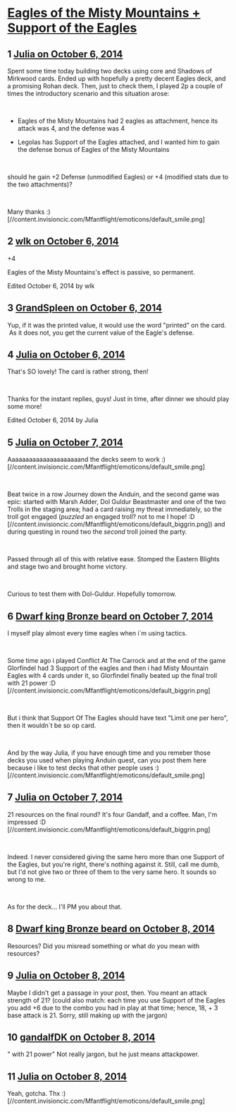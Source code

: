 # [Eagles of the Misty Mountains + Support of the Eagles](https://community.fantasyflightgames.com/topic/124251-eagles-of-the-misty-mountains-support-of-the-eagles/)

## 1 [Julia on October 6, 2014](https://community.fantasyflightgames.com/topic/124251-eagles-of-the-misty-mountains-support-of-the-eagles/?do=findComment&comment=1289984)

Spent some time today building two decks using core and Shadows of Mirkwood cards. Ended up with hopefully a pretty decent Eagles deck, and a promising Rohan deck. Then, just to check them, I played 2p a couple of times the introductory scenario and this situation arose:

 

- Eagles of the Misty Mountains had 2 eagles as attachment, hence its attack was 4, and the defense was 4

- Legolas has Support of the Eagles attached, and I wanted him to gain the defense bonus of Eagles of the Misty Mountains

 

should he gain +2 Defense (unmodified Eagles) or +4 (modified stats due to the two attachments)?

 

Many thanks :) [//content.invisioncic.com/Mfantflight/emoticons/default_smile.png]

## 2 [wlk on October 6, 2014](https://community.fantasyflightgames.com/topic/124251-eagles-of-the-misty-mountains-support-of-the-eagles/?do=findComment&comment=1290019)

+4

Eagles of the Misty Mountains's effect is passive, so permanent.

Edited October 6, 2014 by wlk

## 3 [GrandSpleen on October 6, 2014](https://community.fantasyflightgames.com/topic/124251-eagles-of-the-misty-mountains-support-of-the-eagles/?do=findComment&comment=1290028)

Yup, if it was the printed value, it would use the word "printed" on the card.  As it does not, you get the current value of the Eagle's defense.

## 4 [Julia on October 6, 2014](https://community.fantasyflightgames.com/topic/124251-eagles-of-the-misty-mountains-support-of-the-eagles/?do=findComment&comment=1290032)

That's SO lovely! The card is rather strong, then!

 

Thanks for the instant replies, guys! Just in time, after dinner we should play some more!

Edited October 6, 2014 by Julia

## 5 [Julia on October 7, 2014](https://community.fantasyflightgames.com/topic/124251-eagles-of-the-misty-mountains-support-of-the-eagles/?do=findComment&comment=1290321)

Aaaaaaaaaaaaaaaaaaaaand the decks seem to work :) [//content.invisioncic.com/Mfantflight/emoticons/default_smile.png]

 

Beat twice in a row Journey down the Anduin, and the second game was epic: started with Marsh Adder, Dol Guldur Beastmaster and one of the two Trolls in the staging area; had a card raising my threat immediately, so the troll got engaged (*puzzled* an engaged troll? not to me I hope! :D [//content.invisioncic.com/Mfantflight/emoticons/default_biggrin.png]) and during questing in round two the *second* troll joined the party.

 

Passed through all of this with relative ease. Stomped the Eastern Blights and stage two and brought home victory.

 

Curious to test them with Dol-Guldur. Hopefully tomorrow.

## 6 [Dwarf king Bronze beard on October 7, 2014](https://community.fantasyflightgames.com/topic/124251-eagles-of-the-misty-mountains-support-of-the-eagles/?do=findComment&comment=1290988)

I myself play almost every time eagles when i´m using tactics.

 

Some time ago i played Conflict At The Carrock and at the end of the game Glorfindel had 3 Support of the eagles and then i had Misty Mountain Eagles with 4 cards under it, so Glorfindel finally beated up the final troll with 21 power :D [//content.invisioncic.com/Mfantflight/emoticons/default_biggrin.png]

 

But i think that Support Of The Eagles should have text "Limit one per hero", then it wouldn´t be so op card.

 

And by the way Julia, if you have enough time and you remeber those decks you used when playing Anduin quest, can you post them here because i like to test decks that other people uses :) [//content.invisioncic.com/Mfantflight/emoticons/default_smile.png]

## 7 [Julia on October 7, 2014](https://community.fantasyflightgames.com/topic/124251-eagles-of-the-misty-mountains-support-of-the-eagles/?do=findComment&comment=1291140)

21 resources on the final round? It's four Gandalf, and a coffee. Man, I'm impressed :D [//content.invisioncic.com/Mfantflight/emoticons/default_biggrin.png]

 

Indeed. I never considered giving the same hero more than one Support of the Eagles, but you're right, there's nothing against it. Still, call me dumb, but I'd not give two or three of them to the very same hero. It sounds so wrong to me.

 

As for the deck... I'll PM you about that.

## 8 [Dwarf king Bronze beard on October 8, 2014](https://community.fantasyflightgames.com/topic/124251-eagles-of-the-misty-mountains-support-of-the-eagles/?do=findComment&comment=1292426)

Resources? Did you misread something or what do you mean with resources?

## 9 [Julia on October 8, 2014](https://community.fantasyflightgames.com/topic/124251-eagles-of-the-misty-mountains-support-of-the-eagles/?do=findComment&comment=1292427)

Maybe I didn't get a passage in your post, then. You meant an attack strength of 21? (could also match: each time you use Support of the Eagles you add +6 due to the combo you had in play at that time; hence, 18, + 3 base attack is 21. Sorry, still making up with the jargon)

## 10 [gandalfDK on October 8, 2014](https://community.fantasyflightgames.com/topic/124251-eagles-of-the-misty-mountains-support-of-the-eagles/?do=findComment&comment=1292618)

" with 21 power" Not really jargon, but he just means attackpower.

## 11 [Julia on October 8, 2014](https://community.fantasyflightgames.com/topic/124251-eagles-of-the-misty-mountains-support-of-the-eagles/?do=findComment&comment=1292631)

Yeah, gotcha. Thx :) [//content.invisioncic.com/Mfantflight/emoticons/default_smile.png]

